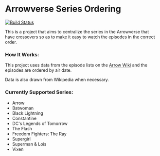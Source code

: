 # Arrowverse Series Ordering
[![Build Status](https://travis-ci.com/vii1/ordered-arrowverse.svg?branch=main)](https://travis-ci.com/vii1/ordered-arrowverse)

This is a project that aims to centralize the series in the Arrowverse that
have crossovers so as to make it easy to watch the episodes in the correct
order.

### How It Works:

This project uses data from the episode lists on the [Arrow Wiki](http://arrow.fandom.com)
and the episodes are ordered by air date.

Data is also drawn from Wikipedia when necessary.

### Currently Supported Series:

* Arrow
* Batwoman
* Black Lightning
* Constantine
* DC's Legends of Tomorrow
* The Flash
* Freedom Fighters: The Ray
* Supergirl
* Superman & Lois
* Vixen
